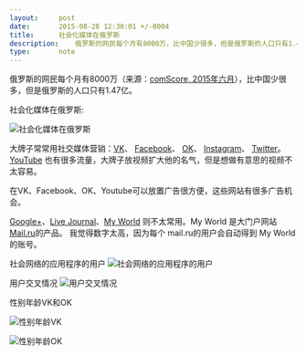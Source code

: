 ```yaml
---
layout:     post
date:       2015-08-28 12:30:01 +/-0004
title:      社会化媒体在俄罗斯
description:    俄罗斯的网民每个月有8000万，比中国少很多，但是俄罗斯的人口只有1.47亿
type:       note
---
```


俄罗斯的网民每个月有8000万（来源：[comScore, 2015年六月](http://siliconrus.com/2015/08/comscore-june2015/)），比中国少很多，但是俄罗斯的人口只有1.47亿。


社会化媒体在俄罗斯:

![社会化媒体在俄罗斯](https://cloud.githubusercontent.com/assets/415928/17069531/be0308e4-505f-11e6-9084-f79ebdc02686.png)

大牌子常常用社交媒体营销：[VK](https://vk.com)、 [Facebook](https://facebook.com)、 [OK](https://ok.ru)、 [Instagram](https://instagram.com)、 [Twitter](https://twitter.com)。[YouTube](https://youtube.com) 也有很多流量，大牌子放视频扩大他的名气，但是想做有意思的视频不太容易。

在VK、Facebook、OK、Youtube可以放置广告很方便，这些网站有很多广告机会。

[Google+](https://plus.google.com)、[Live Journal](https://livejournal.com)、[My World](https://my.mail.ru) 则不太常用。My World 是大门户网站 [Mail.ru](https://mail.ru)的产品。
我觉得数字太高，因为每个 mail.ru的用户会自动得到 My World的账号。


社会网络的应用程序的用户
![社会网络的应用程序的用户](https://cloud.githubusercontent.com/assets/415928/17069533/be09970e-505f-11e6-8ea1-4d0701fb356e.png)


用户交叉情况
![用户交叉情况](https://cloud.githubusercontent.com/assets/415928/17069532/be07b934-505f-11e6-95e7-db93c4ccf4d1.png)


性别年龄VK和OK

![性别年龄VK](https://cloud.githubusercontent.com/assets/415928/17069534/be0e8d7c-505f-11e6-8205-4430a354ce0f.png)

![性别年龄OK](https://cloud.githubusercontent.com/assets/415928/17069536/be4be94c-505f-11e6-87ca-1378ebddec3e.png)
